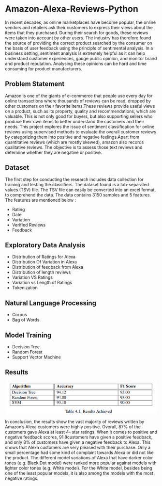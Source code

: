 # Amazon-Alexa-Reviews-Python
In recent decades, as online marketplaces have become popular, the online vendors and retailers ask their customers to express their views about the items that they purchased.
During their search for goods, these reviews were taken into account by other users. The industry has therefore found the source of providing the correct product searched by the
consumer on the basis of user feedback using the principle of sentimental analysis. In a business setting, sentiment analysis is extremely helpful as it can help understand 
customer experiences, gauge public opinion, and monitor brand and product reputation. Analysing these opinions can be hard and time consuming for product manufacturers. 

## Problem Statement
Amazon is one of the giants of e-commerce that people use every day for online transactions where thousands of reviews can be read, dropped by other customers on their favorite
items.These reviews provide useful views on a product, such as its property, quality and recommendations, which are valuable. This is not only good for buyers, but also supporting
sellers who produce their own items to better understand the customers and their needs. This project explores the issue of sentiment classification for online reviews using
supervised methods to evaluate the overall customer reviews by categorizing them into positive and negative feelings.Apart from quantitative reviews (which are mostly skewed), 
amazon also records qualitative reviews. The objective is to assess those text reviews and determine whether they are negative or positive.

## Dataset
The first step for conducting the research includes data collection for training and testing the classifiers. The dataset found is a tab-separated values (TSV) file. The TSV file can easily be converted into an excel format, to comprehend the data. The data contains 3150 samples and 5 features. The features are mentioned below :
- Rating 
- Date
- Variation
- Verified Reviews
- Feedback

## Exploratory Data Analysis
- Distribution of Ratings for Alexa
- Distribution Of Variation in Alexa
- Distribution of feedback from Alexa
- Distribution of length reviews
- Variation VS Ratings
- Variation vs Length of Ratings
- Tokenization

## Natural Language Processing 
- Corpus
- Bag of Words

## Model Training
- Decision Tree
- Random Forest
- Support Vector Machine

## Results
<p align="center">
  <img src="https://github.com/rc754/rc754/blob/main/Images/result-table.PNG" width="500"/>
</p>

In conclusion, the results show the vast majority of reviews written by Amazon’s Alexa customers were highly positive. Overall, 87% of the customers gave Alexa at least 4- star
ratings. When it comes to positive and negative feedback scores, 91.8customers have given a positive feedback, and only 8% of customers have given a negative feedback to Alexa. This shows that Alexa customers are very pleased with their purchase. Only a small percentage had some kind of complaint towards Alexa or did not like the product. The different model variations of Alexa that have darker color tones (e.g. Black Dot model) were ranked more popular against models with lighter color tones (e.g. White model). For the White model, besides being one of the least popular models, it is also among the models with the most negative ratings.
